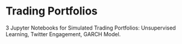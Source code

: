 # Trading Portfolios
3 Jupyter Notebooks for Simulated Trading Portfolios: Unsupervised Learning, Twitter Engagement, GARCH Model.
